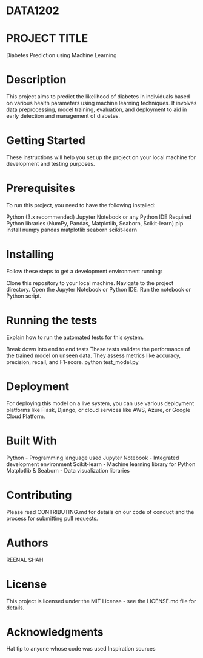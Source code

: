 # DATA1202
# PROJECT TITLE 
Diabetes Prediction using Machine Learning

# Description
This project aims to predict the likelihood of diabetes in individuals based on various health parameters using machine learning techniques. It involves data preprocessing, model training, evaluation, and deployment to aid in early detection and management of diabetes.
# Getting Started
These instructions will help you set up the project on your local machine for development and testing purposes.

# Prerequisites
To run this project, you need to have the following installed:

Python (3.x recommended)
Jupyter Notebook or any Python IDE
Required Python libraries (NumPy, Pandas, Matplotlib, Seaborn, Scikit-learn)
pip install numpy pandas matplotlib seaborn scikit-learn
# Installing
Follow these steps to get a development environment running:

Clone this repository to your local machine.
Navigate to the project directory.
Open the Jupyter Notebook or Python IDE.
Run the notebook or Python script.

# Running the tests
Explain how to run the automated tests for this system.

Break down into end to end tests
These tests validate the performance of the trained model on unseen data. They assess metrics like accuracy, precision, recall, and F1-score.
python test_model.py

# Deployment
For deploying this model on a live system, you can use various deployment platforms like Flask, Django, or cloud services like AWS, Azure, or Google Cloud Platform.

# Built With
Python - Programming language used
Jupyter Notebook - Integrated development environment
Scikit-learn - Machine learning library for Python
Matplotlib & Seaborn - Data visualization libraries
# Contributing
Please read CONTRIBUTING.md for details on our code of conduct and the process for submitting pull requests.

# Authors
REENAL SHAH

# License
This project is licensed under the MIT License - see the LICENSE.md file for details.

# Acknowledgments
Hat tip to anyone whose code was used
Inspiration sources
